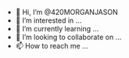 - 👋 Hi, I’m @420MORGANJASON
- 👀 I’m interested in ...
- 🌱 I’m currently learning ...
- 💞️ I’m looking to collaborate on ...
- 📫 How to reach me ...

<!---
420MORGANJASON/420MORGANJASON is a ✨ special ✨ repository because its `README.md` (this file) appears on your GitHub profile.
You can click the Preview link to take a look at your changes.
--->
